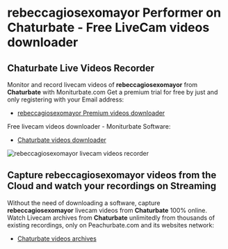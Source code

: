 # rebeccagiosexomayor Performer on Chaturbate - Free LiveCam videos downloader

## Chaturbate Live Videos Recorder

Monitor and record livecam videos of **rebeccagiosexomayor** from **Chaturbate** with Moniturbate.com
Get a premium trial for free by just and only registering with your Email address:
* [rebeccagiosexomayor Premium videos downloader](https://moniturbate.com/request-demo-licence-key.html)

Free livecam videos downloader - Moniturbate Software:
* [Chaturbate videos downloader](https://moniturbate.com/moniturbate-download-software.html)

![rebeccagiosexomayor livecam videos recorder](https://peachurnet.com/templates/moniturbate-software.png)


## Capture rebeccagiosexomayor videos from the Cloud and watch your recordings on Streaming

Without the need of downloading a software, capture **rebeccagiosexomayor** livecam videos from **Chaturbate** 100% online.
Watch Livecam archives from **Chaturbate** unlimitedly from thousands of existing recordings, only on Peachurbate.com and its websites network:
* [Chaturbate videos archives](https://peachurnet.com/)